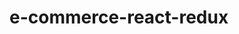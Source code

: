 # e-commerce-react-redux

<!-- https://github.com/Alex2Pena/e-commerce-react-redux.git

Assignment: E-Commerce Application
Write a React application that will serve as the online store for a fictional company

For this assignment, we’ll be using Redux to manage a list of categories and products

Requirements
Design your application with a header, main section, and a footer
The overall styling is up to you
Display a list of categories
When the user selects (clicks on) a category …
Identify that category as selected
Show a list of products associated with the category
Implementation Notes/Details
Manage state in a Redux store
Categories
State should contain a list of categories as well as the active category
Each category should have a normalized name, display name, and a description
Create an action that will trigger the reducer to change the active category
Update the active category in the reducer when this action is dispatched
Products
State should be a list of all products
Each product should have a category association, name, description, price, inventory count
Create an action that will trigger the reducer to filter the product list when the active category is changed
HINT: Different reducers can respond to the same actions
Create a reducer that will filter the products list based on the active category
Create 2 components
<Categories />
Shows a list of all categories
Dispatches an action when one is clicked to “activate” it
<Products />
Displays a list of products associated with the selected category -->